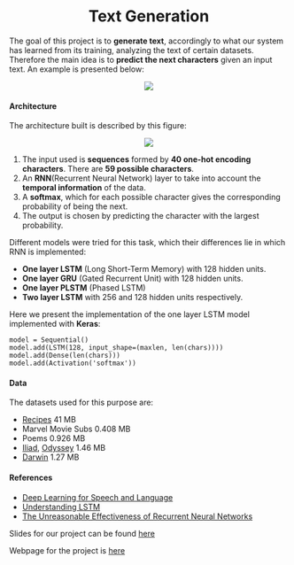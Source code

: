 <center><h1>Text Generation</h1></center>

The goal of this project is to **generate text**, accordingly to what our system has learned from its 
training, analyzing the text of certain datasets. Therefore the main idea is to **predict the next characters** given
 an input text.
An example is presented below:

<p align="center">
<img src="https://pp.vk.me/c638224/v638224173/216b1/BBVlgDc2FT4.jpg">
</p>

#### Architecture

The architecture built is described by this figure: 

<p align="center">
<img src="https://pp.vk.me/c638224/v638224173/215b3/5CqdJl1AhWk.jpg">
</p>

1. The input used is **sequences** formed by **40 one-hot encoding characters**. There are **59 possible characters**. 
2. An **RNN**(Recurrent Neural Network) layer to take into account the **temporal information** of the data.
3. A **softmax**, which for each possible character gives the corresponding probability of being the next. 
4. The output is chosen by predicting the character with the largest probability.

Different models were tried for this task, which their differences lie in which RNN is implemented: 
* **One layer LSTM** (Long Short-Term Memory) with 128 hidden units. 
* **One layer GRU** (Gated Recurrent Unit) with 128 hidden units.
* **One layer PLSTM** (Phased LSTM) 
* **Two layer LSTM** with 256 and 128 hidden units respectively.

Here we present the implementation of the one layer LSTM model implemented with **Keras**: 

```
model = Sequential()
model.add(LSTM(128, input_shape=(maxlen, len(chars))))
model.add(Dense(len(chars)))
model.add(Activation('softmax'))
```

#### Data

The datasets used for this purpose are: 

- [Recipes](http://www.ffts.com/recipes.htm) 41 MB
- Marvel Movie Subs 0.408 MB
- Poems 0.926 MB
- [Iliad](http://classics.mit.edu/Homer/iliad.mb.txt), [Odyssey](http://classics.mit.edu/Homer/odyssey.mb.txt) 1.46 MB
- [Darwin](https://archive.org/stream/originofspecies00darwuoft/originofspecies00darwuoft_djvu.txt) 1.27 MB

#### References
- [Deep Learning for Speech and Language](https://telecombcn-dl.github.io/2017-dlsl/)
- [Understanding LSTM](http://colah.github.io/posts/2015-08-Understanding-LSTMs/)
- [The Unreasonable Effectiveness of Recurrent Neural Networks](http://karpathy.github.io/2015/05/21/rnn-effectiveness/)

Slides for our project can be found [here](https://docs.google.com/presentation/d/1sTySL7mtvsF3S0tOxSmpnh0tlorLkxpwfCR29ysxENQ/edit?usp=sharing)

Webpage for the project is [here](https://diplernin.github.io/)
